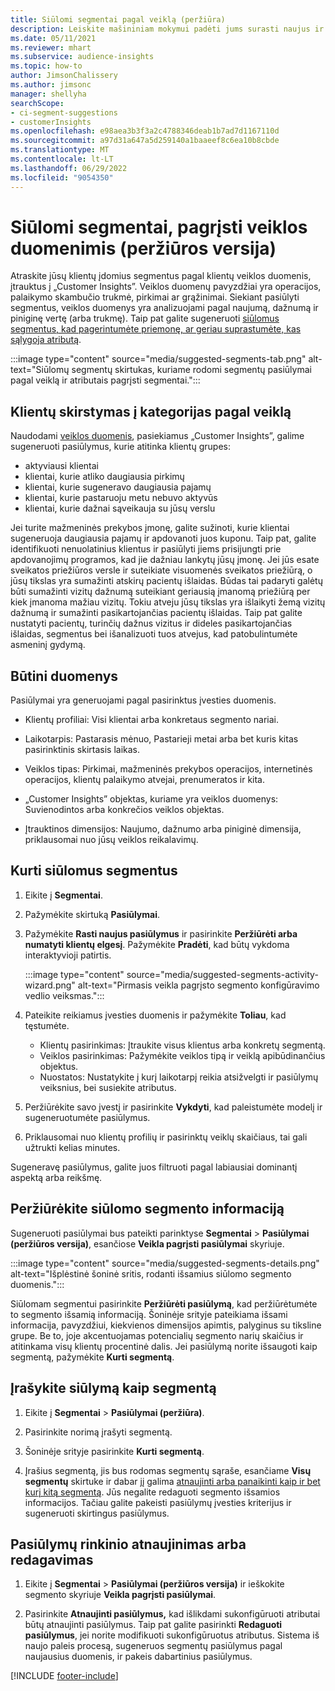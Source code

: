 ```yaml
---
title: Siūlomi segmentai pagal veiklą (peržiūra)
description: Leiskite mašininiam mokymui padėti jums surasti naujus ir įdomius segmentus, pagrįstus klientų veikla.
ms.date: 05/11/2021
ms.reviewer: mhart
ms.subservice: audience-insights
ms.topic: how-to
author: JimsonChalissery
ms.author: jimsonc
manager: shellyha
searchScope:
- ci-segment-suggestions
- customerInsights
ms.openlocfilehash: e98aea3b3f3a2c4788346deab1b7ad7d1167110d
ms.sourcegitcommit: a97d31a647a5d259140a1baaeef8c6ea10b8cbde
ms.translationtype: MT
ms.contentlocale: lt-LT
ms.lasthandoff: 06/29/2022
ms.locfileid: "9054350"
---
```

# <a name="suggested-segments-based-on-activity-data-preview"></a>Siūlomi segmentai, pagrįsti veiklos duomenimis (peržiūros versija)

Atraskite jūsų klientų įdomius segmentus pagal klientų veiklos duomenis, įtrauktus į „Customer Insights”. Veiklos duomenų pavyzdžiai yra operacijos, palaikymo skambučio trukmė, pirkimai ar grąžinimai. Siekiant pasiūlyti segmentus, veiklos duomenys yra analizuojami pagal naujumą, dažnumą ir piniginę vertę (arba trukmę). Taip pat galite sugeneruoti [siūlomus segmentus, kad pagerintumėte priemonę, ar geriau suprastumėte, kas sąlygoja atributą](suggested-segments.md).

:::image type="content" source="media/suggested-segments-tab.png" alt-text="Siūlomų segmentų skirtukas, kuriame rodomi segmentų pasiūlymai pagal veiklą ir atributais pagrįsti segmentai.":::

## <a name="categorize-customers-by-activity"></a>Klientų skirstymas į kategorijas pagal veiklą

Naudodami [veiklos duomenis](activities.md), pasiekiamus „Customer Insights”, galime sugeneruoti pasiūlymus, kurie atitinka klientų grupes:

- aktyviausi klientai 
- klientai, kurie atliko daugiausia pirkimų 
- klientai, kurie sugeneravo daugiausia pajamų 
- klientai, kurie pastaruoju metu nebuvo aktyvūs 
- klientai, kurie dažnai sąveikauja su jūsų verslu  

Jei turite mažmeninės prekybos įmonę, galite sužinoti, kurie klientai sugeneruoja daugiausia pajamų ir apdovanoti juos kuponu. Taip pat, galite identifikuoti nenuolatinius klientus ir pasiūlyti jiems prisijungti prie apdovanojimų programos, kad jie dažniau lankytų jūsų įmonę.
Jei jūs esate sveikatos priežiūros versle ir suteikiate visuomenės sveikatos priežiūrą, o jūsų tikslas yra sumažinti atskirų pacientų išlaidas. Būdas tai padaryti galėtų būti sumažinti vizitų dažnumą suteikiant geriausią įmanomą priežiūrą per kiek įmanoma mažiau vizitų. Tokiu atveju jūsų tikslas yra išlaikyti žemą vizitų dažnumą ir sumažinti pasikartojančias pacientų išlaidas. Taip pat galite nustatyti pacientų, turinčių dažnus vizitus ir dideles pasikartojančias išlaidas, segmentus bei išanalizuoti tuos atvejus, kad patobulintumėte asmeninį gydymą. 

## <a name="required-data"></a>Būtini duomenys

Pasiūlymai yra generuojami pagal pasirinktus įvesties duomenis. 

- Klientų profiliai: Visi klientai arba konkretaus segmento nariai. 

- Laikotarpis: Pastarasis mėnuo, Pastarieji metai arba bet kuris kitas pasirinktinis skirtasis laikas.

- Veiklos tipas: Pirkimai, mažmeninės prekybos operacijos, internetinės operacijos, klientų palaikymo atvejai, prenumeratos ir kita.  

- „Customer Insights” objektas, kuriame yra veiklos duomenys: Suvienodintos arba konkrečios veiklos objektas. 

- Įtrauktinos dimensijos: Naujumo, dažnumo arba piniginė dimensija, priklausomai nuo jūsų veiklos reikalavimų.

## <a name="generate-suggested-segments"></a>Kurti siūlomus segmentus

1. Eikite į **Segmentai**.

1. Pažymėkite skirtuką **Pasiūlymai**.

1. Pažymėkite **Rasti naujus pasiūlymus** ir pasirinkite **Peržiūrėti arba numatyti klientų elgesį**. Pažymėkite **Pradėti**, kad būtų vykdoma interaktyvioji patirtis.

   :::image type="content" source="media/suggested-segments-activity-wizard.png" alt-text="Pirmasis veikla pagrįsto segmento konfigūravimo vedlio veiksmas.":::

1. Pateikite reikiamus įvesties duomenis ir pažymėkite **Toliau**, kad tęstumėte.

   - Klientų pasirinkimas: Įtraukite visus klientus arba konkretų segmentą.
   - Veiklos pasirinkimas: Pažymėkite veiklos tipą ir veiklą apibūdinančius objektus.
   - Nuostatos: Nustatykite į kurį laikotarpį reikia atsižvelgti ir pasiūlymų veiksnius, bei susiekite atributus.

1. Peržiūrėkite savo įvestį ir pasirinkite **Vykdyti**, kad paleistumėte modelį ir sugeneruotumėte pasiūlymus.

1. Priklausomai nuo klientų profilių ir pasirinktų veiklų skaičiaus, tai gali užtrukti kelias minutes. 

Sugeneravę pasiūlymus, galite juos filtruoti pagal labiausiai dominantį aspektą arba reikšmę. 

## <a name="view-details-of-a-suggested-segment"></a>Peržiūrėkite siūlomo segmento informaciją

Sugeneruoti pasiūlymai bus pateikti parinktyse **Segmentai** > **Pasiūlymai (peržiūros versija)**, esančiose **Veikla pagrįsti pasiūlymai** skyriuje.

:::image type="content" source="media/suggested-segments-details.png" alt-text="Išplėstinė šoninė sritis, rodanti išsamius siūlomo segmento duomenis.":::

Siūlomam segmentui pasirinkite **Peržiūrėti pasiūlymą**, kad peržiūrėtumėte to segmento išsamią informaciją. Šoninėje srityje pateikiama išsami informacija, pavyzdžiui, kiekvienos dimensijos apimtis, palyginus su tiksline grupe. Be to, joje akcentuojamas potencialių segmento narių skaičius ir atitinkama visų klientų procentinė dalis. Jei pasiūlymą norite išsaugoti kaip segmentą, pažymėkite **Kurti segmentą**.    

## <a name="save-a-suggestion-as-a-segment"></a>Įrašykite siūlymą kaip segmentą

1. Eikite į **Segmentai** > **Pasiūlymai (peržiūra)**.

1. Pasirinkite norimą įrašyti segmentą. 

1. Šoninėje srityje pasirinkite **Kurti segmentą**. 

1. Įrašius segmentą, jis bus rodomas segmentų sąraše, esančiame **Visų segmentų** skirtuke ir dabar jį galima [atnaujinti arba panaikinti kaip ir bet kurį kitą segmentą](segments.md). Jūs negalite redaguoti segmento išsamios informacijos. Tačiau galite pakeisti pasiūlymų įvesties kriterijus ir sugeneruoti skirtingus pasiūlymus.

## <a name="refresh-or-edit-a-set-of-suggestions"></a>Pasiūlymų rinkinio atnaujinimas arba redagavimas

1. Eikite į **Segmentai** > **Pasiūlymai (peržiūros versija)** ir ieškokite segmento skyriuje **Veikla pagrįsti pasiūlymai**.

1. Pasirinkite **Atnaujinti pasiūlymus,** kad išlikdami sukonfigūruoti atributai būtų atnaujinti pasiūlymus. Taip pat galite pasirinkti **Redaguoti pasiūlymus**, jei norite modifikuoti sukonfigūruotus atributus. Sistema iš naujo paleis procesą, sugeneruos segmentų pasiūlymus pagal naujausius duomenis, ir pakeis dabartinius pasiūlymus.

[!INCLUDE [footer-include](includes/footer-banner.md)]
